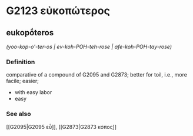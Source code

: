 # G2123 εὐκοπώτερος

## eukopṓteros

_(yoo-kop-o'-ter-os | ev-koh-POH-teh-rose | afe-koh-POH-tay-rose)_

### Definition

comparative of a compound of G2095 and G2873; better for toil, i.e., more facile; easier; 

- with easy labor
- easy

### See also

[[G2095|G2095 εὖ]], [[G2873|G2873 κόπος]]
